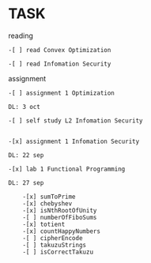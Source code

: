 # TASK
reading

	-[ ] read Convex Optimization

	-[ ] read Infomation Security

assignment


	-[ ] assignment 1 Optimization

	DL: 3 oct

	-[ ] self study L2 Infomation Security


	-[x] assignment 1 Infomation Security

	DL: 22 sep

	-[x] lab 1 Functional Programming

	DL: 27 sep

		-[x] sumToPrime
		-[x] chebyshev
		-[x] isNthRootOfUnity
		-[ ] numberOfFiboSums
		-[x] totient
		-[x] countHappyNumbers
		-[ ] cipherEncode
		-[ ] takuzuStrings
		-[ ] isCorrectTakuzu
	
	
